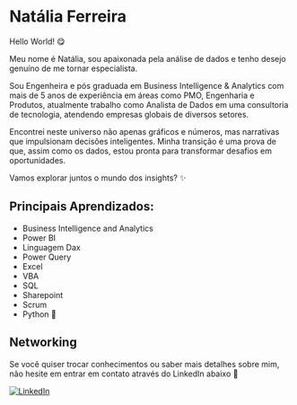 # Natália Ferreira

Hello World! 😋

Meu nome é Natália, sou apaixonada pela análise de dados e tenho desejo genuíno de me tornar especialista.

Sou Engenheira e pós graduada em Business Intelligence & Analytics com mais de 5 anos de experiência em áreas como PMO, Engenharia e Produtos, atualmente trabalho como Analista de Dados em uma consultoria de tecnologia, atendendo empresas globais de diversos setores.

Encontrei neste universo não apenas gráficos e números, mas narrativas que impulsionam decisões inteligentes. Minha transição é uma prova de que, assim como os dados, estou pronta para transformar desafios em oportunidades. 

Vamos explorar juntos o mundo dos insights? ✨

## Principais Aprendizados:

+ Business Intelligence and Analytics
+ Power BI
+ Linguagem Dax
+ Power Query
+ Excel 
+ VBA
+ SQL
+ Sharepoint
+ Scrum
+ Python 🐍

## Networking

Se você quiser trocar conhecimentos ou saber mais detalhes sobre mim, não hesite em entrar em contato através do LinkedIn abaixo 🧡

[![LinkedIn](https://img.shields.io/badge/linkedin-0A66C2?style=for-the-badge&logo=linkedin&logoColor=white)](https://www.linkedin.com/in/anatferr/)
